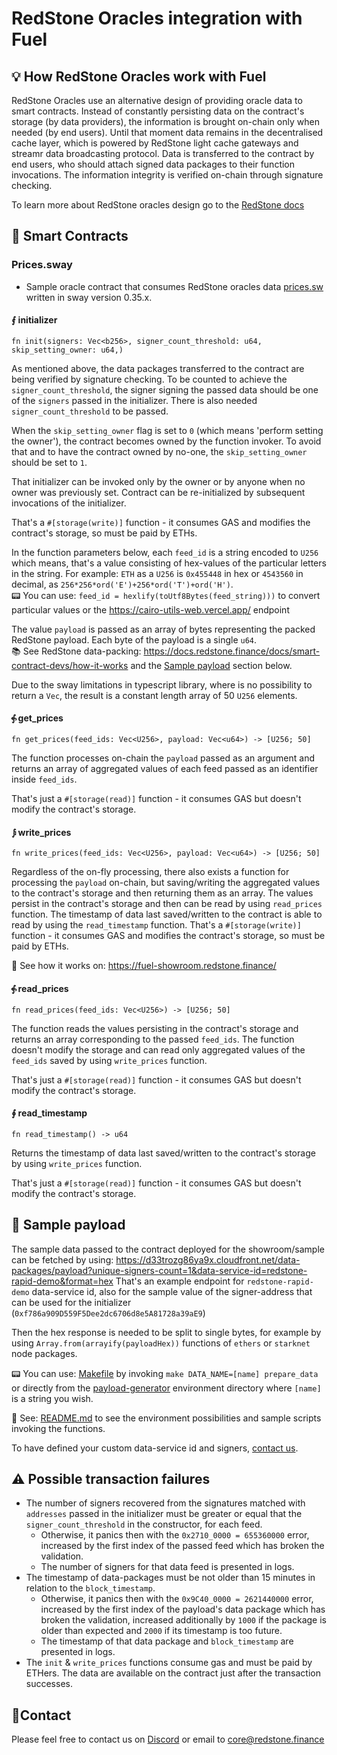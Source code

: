 # RedStone Oracles integration with Fuel

## 💡 How RedStone Oracles work with Fuel

RedStone Oracles use an alternative design of providing oracle data to smart contracts. Instead of constantly persisting
data on the contract's storage (by data providers), the information is brought on-chain only when needed (by end users).
Until that moment data remains in the decentralised cache layer, which is powered by RedStone light cache gateways and
streamr data broadcasting protocol. Data is transferred to the contract by end users, who should attach signed data
packages to their function invocations. The information integrity is verified on-chain through signature checking.

To learn more about RedStone oracles design go to the [RedStone docs](https://docs.redstone.finance/docs/introduction)

## 📄 Smart Contracts

### Prices.sway

- Sample oracle contract that consumes RedStone oracles data [prices.sw](src/prices.sw) written in sway version 0.35.x.

#### ⨐ initializer

```
fn init(signers: Vec<b256>, signer_count_threshold: u64, skip_setting_owner: u64,)
```

As mentioned above, the data packages transferred to the contract are being verified by signature checking.
To be counted to achieve the ```signer_count_threshold```, the signer signing the passed data
should be one of the ```signers``` passed in the initializer.
There is also needed ```signer_count_threshold``` to be passed.

When the `skip_setting_owner` flag is set to `0` (which means 'perform setting the owner'), the contract becomes owned
by the function invoker.
To avoid that and to have the contract owned by no-one, the `skip_setting_owner` should be set to `1`.

That initializer can be invoked only by the owner or by anyone when no owner was previously set.
Contract can be re-initialized by subsequent invocations of the initializer.

That's a `#[storage(write)]` function - it consumes GAS and modifies the contract's storage, so must be paid by ETHs.

In the function parameters below, each ```feed_id``` is a string encoded to `U256` which means, that's a value
consisting of hex-values of the particular letters in the string. For example:
```ETH``` as a ```U256``` is ```0x455448``` in hex or ```4543560``` in decimal,
as ```256*256*ord('E')+256*ord('T')+ord('H')```.
<br />
📟 You can use: `feed_id = hexlify(toUtf8Bytes(feed_string)))` to convert particular values or
the https://cairo-utils-web.vercel.app/ endpoint<br />

The value ```payload``` is passed as an array of bytes representing the packed RedStone payload. Each byte of the
payload is a single `u64`.
<br />
📚 See RedStone data-packing: https://docs.redstone.finance/docs/smart-contract-devs/how-it-works
and the [Sample payload](#-sample-payload) section below.

Due to the sway limitations in typescript library, where is no possibility to return a `Vec`, the result is a constant
length array of 50 `U256` elements.

#### ⨗ get_prices

```
fn get_prices(feed_ids: Vec<U256>, payload: Vec<u64>) -> [U256; 50]
```

The function processes on-chain the ```payload``` passed as an argument
and returns an array of aggregated values of each feed passed as an identifier inside ```feed_ids```.

That's just a `#[storage(read)]` function - it consumes GAS but doesn't modify the contract's storage.

#### ⨒ write_prices

```
fn write_prices(feed_ids: Vec<U256>, payload: Vec<u64>) -> [U256; 50]
```

Regardless of the on-fly processing, there also exists a function for processing the ```payload``` on-chain, but
saving/writing the aggregated values to the contract's storage and then returning them as an array.
The values persist in the contract's storage and then can be read by using ```read_prices``` function.
The timestamp of data last saved/written to the contract is able to read by using the ```read_timestamp``` function.
That's a `#[storage(write)]` function - it consumes GAS and modifies the contract's storage, so must be paid by ETHs.

📖 See how it works on: https://fuel-showroom.redstone.finance/

#### ⨗ read_prices

```
fn read_prices(feed_ids: Vec<U256>) -> [U256; 50]
```

The function reads the values persisting in the contract's storage and returns an array corresponding to the
passed ```feed_ids```.
The function doesn't modify the storage and can read only aggregated values of the ```feed_ids``` saved by
using ```write_prices``` function.

That's just a `#[storage(read)]` function - it consumes GAS but doesn't modify the contract's storage.

#### ∮ read_timestamp

```
fn read_timestamp() -> u64 
```

Returns the timestamp of data last saved/written to the contract's storage by using ```write_prices``` function.

That's just a `#[storage(read)]` function - it consumes GAS but doesn't modify the contract's storage.

## 📖 Sample payload

The sample data passed to the contract deployed for the showroom/sample can be fetched by using:
https://d33trozg86ya9x.cloudfront.net/data-packages/payload?unique-signers-count=1&data-service-id=redstone-rapid-demo&format=hex
That's an example endpoint for `redstone-rapid-demo` data-service id, also for the sample value of the signer-address
that can be used for the initializer (`0xf786a909D559F5Dee2dc6706d8e5A81728a39aE9`)

Then the hex response is needed to be split to single bytes, for example by using `Array.from(arrayify(payloadHex))`
functions of ```ethers``` or ```starknet``` node packages.

📟 You can use: [Makefile](../../../sdk/scripts/payload-generator/Makefile) by
invoking ```make DATA_NAME=[name] prepare_data``` or
directly from the [payload-generator](../../../sdk/scripts/payload-generator) environment directory where `[name]`
is a string you wish.

📖 See: [README.md](../README.md) to see the environment possibilities and sample scripts invoking the functions.

[//]: # (You can fetch also the utf-encoded raw-bytes format of the payload by using: https://d33trozg86ya9x.cloudfront.net/data-packages/payload?unique-signers-count=1&data-service-id=redstone-rapid-demo&format=raw)

To have defined your custom data-service id and signers, [contact us](#contact).

## ⚠ Possible transaction failures

* The number of signers recovered from the signatures matched with ```addresses``` passed in the initializer
  must be greater or equal that the ```signer_count_threshold``` in the constructor, for each feed.
    * Otherwise, it panics then with the `0x2710_0000 = 655360000` error, increased by the first index of the passed
      feed which has broken the validation.
    * The number of signers for that data feed is presented in logs.
* The timestamp of data-packages must be not older than 15 minutes in relation to the ```block_timestamp```.
    * Otherwise, it panics then with the `0x9C40_0000 = 2621440000` error, increased by the first index of the payload's
      data package which has broken the validation, increased additionally by `1000` if the package is older than
      expected
      and `2000` if its timestamp is too future.
    * The timestamp of that data package and `block_timestamp` are presented in logs.
* The `init` & `write_prices` functions consume gas and must be paid by ETHers. The data are available on the contract
  just after the transaction successes.

## 🙋‍Contact

Please feel free to contact us on [Discord](https://redstone.finance/discord) or email to core@redstone.finance
